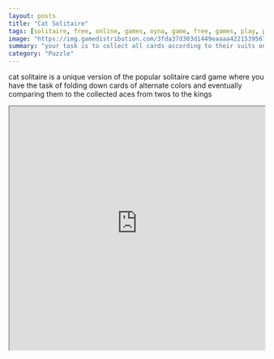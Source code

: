 ```yaml
---
layout: posts
title: "Cat Solitaire"
tags: [solitaire, free, online, games, oyna, game, free, games, play, play, games]
image: "https://img.gamedistribution.com/3fda37d303d1449eaaaa42215395675a-512x512.jpeg"
summary: "your task is to collect all cards according to their suits on the aces at the top of the gaming field the top card of a pile including cards on the aces at the top of the game alone or together with all face up cards below it that follow in ascending sequence can be moved and placed on a one rank higher different color card or on an empty slot black cards can only be placed on red cards and vice versa apart from cards being collected on the aces at the top of the gaming field  free online games oyna game free games play play games"
category: "Puzzle"
---
```


cat solitaire is a unique version of the popular solitaire card game where you have the task of folding down cards of alternate colors and eventually comparing them to the collected aces from twos to the kings

<iframe width="100%" height="480px;" src="https://html5.gamedistribution.com/3fda37d303d1449eaaaa42215395675a/"></iframe>